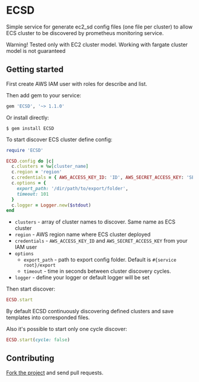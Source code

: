 # ECSD

Simple service for generate ec2_sd config files (one file per cluster) 
to allow ECS cluster to be discovered by prometheus monitoring service.

Warning! Tested only with EC2 cluster model. 
Working with fargate cluster model is not guaranteed

## Getting started

First create AWS IAM user with roles for describe and list.

Then add gem to your service:
```ruby
gem 'ECSD', '~> 1.1.0'
```
Or install directly:
```
$ gem install ECSD
```

To start discover ECS cluster define config:
```ruby
require 'ECSD'

ECSD.config do |c|
  c.clusters = %w[cluster_name]
  c.region = 'region'
  c.credentials = { AWS_ACCESS_KEY_ID: 'ID', AWS_SECRET_ACCESS_KEY: 'SECRET' }
  c.options = { 
    export_path: '/dir/path/to/export/folder',
    timeout: 101
  }
  c.logger = Logger.new($stdout)
end
```

- `clusters` - array of cluster names to discover. Same name as ECS cluster
- `region` - AWS region name where ECS cluster deployed
- `credentials` - `AWS_ACCESS_KEY_ID` and `AWS_SECRET_ACCESS_KEY` from your IAM user
- `options`
    - `export_path` - path to export config folder. Default is `#{service root}/export`
    - `timeout` - time in seconds between cluster discovery cycles.
- `logger` - define your logger or default logger will be set

Then start discover:
```ruby
ECSD.start
```
By default ECSD continuously discovering defined clusters and save templates into
corresponded files.

Also it's possible to start only one cycle discover:
```ruby
ECSD.start(cycle: false)
```

## Contributing

[Fork the project](https://github.com/Ad1n/ECSD) and send pull
requests.